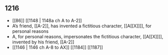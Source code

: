 ## 1216
- [[86]] [[1148 | 1148a ch A to A-2]] 
- A’s friend, [[A-2]], has invented a fictitious character, [[A[[X]]]], for personal reasons
- A, for personal reasons, impersonates the fictitious character, [[A[[X]]]], invented by his friend, [[A-2]]
- [[1146 | 1146 ch A-8 to AX]] [[1184]] [[1187]] 

